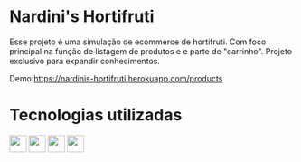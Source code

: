 # Nardini's Hortifruti #

Esse projeto é uma simulação de ecommerce de hortifruti. Com foco principal na função de listagem de produtos e e parte de "carrinho". Projeto exclusivo para expandir conhecimentos.

Demo:https://nardinis-hortifruti.herokuapp.com/products


# Tecnologias utilizadas #

<div style="display: inline-block">
  <img align="center" height="30" width"40" src="https://cdn.jsdelivr.net/gh/devicons/devicon/icons/typescript/typescript-original.svg" />
  <img align="center" height="30" width"40" src="https://cdn.jsdelivr.net/gh/devicons/devicon/icons/react/react-original.svg" />
  <img align="center" height="30" width"40" src="https://cdn.jsdelivr.net/gh/devicons/devicon/icons/materialui/materialui-original.svg" />
  <img align="center" height="30" width"40" src="https://cdn.jsdelivr.net/gh/devicons/devicon/icons/heroku/heroku-plain.svg" />
</div>
